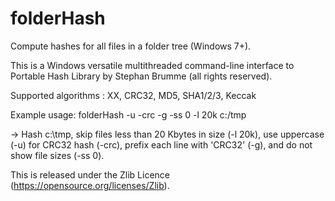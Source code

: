 # folderHash
Compute hashes for all files in a folder tree (Windows 7+).

This is a Windows versatile multithreaded command-line interface to Portable Hash Library by Stephan Brumme (all rights reserved).

Supported algorithms : XX, CRC32, MD5, SHA1/2/3, Keccak

Example usage:  folderHash -u -crc -g -ss 0 -l 20k c:/tmp

-> Hash c:\tmp, skip files less than 20 Kbytes in size (-l 20k), use uppercase (-u) for CRC32 hash (-crc), prefix each line with 'CRC32' (-g),
and do not show file sizes (-ss 0).




This is released under the Zlib Licence (https://opensource.org/licenses/Zlib).



